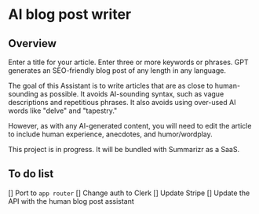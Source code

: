 # AI blog post writer

## Overview

Enter a title for your article. Enter three or more keywords or phrases. GPT generates an SEO-friendly blog post of any length in any language.

The goal of this Assistant is to write articles that are as close to human-sounding as possible. It avoids AI-sounding syntax, such as vague descriptions and repetitious phrases. It also avoids using over-used AI words like "delve" and "tapestry."

However, as with any AI-generated content, you will need to edit the article to include human experience, anecdotes, and humor/wordplay.

This project is in progress. It will be bundled with Summarizr as a SaaS.

## To do list

[] Port to `app router`
[] Change auth to Clerk
[] Update Stripe
[] Update the API with the human blog post assistant
